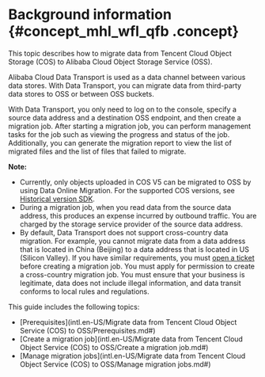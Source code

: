 # Background information {#concept_mhl_wfl_qfb .concept}

This topic describes how to migrate data from Tencent Cloud Object Storage \(COS\) to Alibaba Cloud Object Storage Service \(OSS\).

Alibaba Cloud Data Transport is used as a data channel between various data stores. With Data Transport, you can migrate data from third-party data stores to OSS or between OSS buckets.

With Data Transport, you only need to log on to the console, specify a source data address and a destination OSS endpoint, and then create a migration job. After starting a migration job, you can perform management tasks for the job such as viewing the progress and status of the job. Additionally, you can generate the migration report to view the list of migrated files and the list of files that failed to migrate.

**Note:** 

-   Currently, only objects uploaded in COS V5 can be migrated to OSS by using Data Online Migration. For the supported COS versions, see [Historical version SDK](https://intl.cloud.tencent.com/document/product/436/6517).
-   During a migration job, when you read data from the source data address, this produces an expense incurred by outbound traffic. You are charged by the storage service provider of the source data address.
-   By default, Data Transport does not support cross-country data migration. For example, you cannot migrate data from a data address that is located in China \(Beijing\) to a data address that is located in US \(Silicon Valley\). If you have similar requirements, you must [open a ticket](https://selfservice.console.aliyun.com) before creating a migration job. You must apply for permission to create a cross-country migration job. You must ensure that your business is legitimate, data does not include illegal information, and data transit conforms to local rules and regulations.

This guide includes the following topics:

-   [Prerequisites](intl.en-US/Migrate data from Tencent Cloud Object Service (COS) to OSS/Prerequisites.md#)
-   [Create a migration job](intl.en-US/Migrate data from Tencent Cloud Object Service (COS) to OSS/Create a migration job.md#)
-   [Manage migration jobs](intl.en-US/Migrate data from Tencent Cloud Object Service (COS) to OSS/Manage migration jobs.md#)

